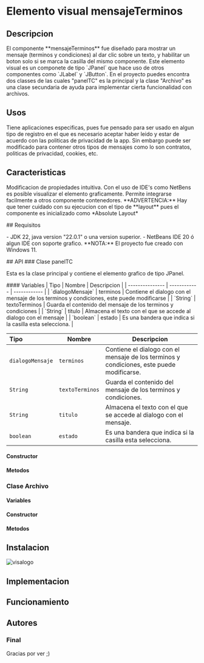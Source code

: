 # Elemento visual mensajeTerminos
## Descripcion
<p>
El componente **mensajeTerminos** fue diseñado para mostrar un mensaje (terminos y condiciones) al dar clic sobre un texto, y habilitar un boton solo si se marca la casilla del mismo componente.
Este elemento visual es un componete de tipo `JPanel` que hace uso de otros componentes como `JLabel` y `JButton`.
En el proyecto puedes encontra dos classes de las cuales "panelTC" es la principal y la clase "Archivo" es una clase secundaria de ayuda para implementar cierta funcionalidad con archivos.
</p>

## Usos
<P>
Tiene aplicaciones especificas, pues fue pensado para ser usado en algun tipo de registro en el que es necesario aceptar haber leido y estar de acuerdo con las politicas de privacidad de la app. Sin embargo puede ser modificado para contener otros tipos de mensajes como lo son contratos, politicas de privacidad, cookies, etc.
</P>

## Caracteristicas
<P>
Modificacion de propiedades intuitiva.
Con el uso de IDE's como NetBens es posible visualizar el elemento graficamente.
Permite integrarse facilmente a otros componente contenedores.
**ADVERTENCIA:** Hay que tener cuidado con su ejecucion con el tipo de **layout** pues el componente es inicializado como *Absolute Layout*
</P>
## Requisitos
<p>
- JDK 22, java version "22.0.1" o una version superior.
- NetBeans IDE 20 ó algun IDE con soporte grafico.
**NOTA:** El proyecto fue creado con Windows 11.
</p>
## API 
### Clase panelTC
<p>
Esta es la clase principal y contiene el elemento grafico de tipo JPanel.
</p>
#### Variables
|  Tipo | Nombre  | Descripcion  |
| --------------- | ------------ | ------------ |
| `dialogoMensaje`  | terminos  | Contiene el dialogo con el mensaje de los terminos y condiciones, este puede modificarse  |
| `String`  | textoTerminos  | Guarda el contenido del mensaje de los terminos y condiciones  |
| `String`  |  titulo |  Almacena el texto con el que se accede al dialogo con el mensaje |
| `boolean`  |  estado | Es una bandera que indica si la casilla esta selecciona.  |

| Tipo  | Nombre  | Descripcion  |
| :------------ |---------------| -----|
| `dialogoMensaje`      | `terminos` | Contiene el dialogo con el mensaje de los terminos y condiciones, este puede modificarse. |
| `String`     |  `textoTerminos`        |  Guarda el contenido del mensaje de los terminos y condiciones. |
| `String` | `titulo`        |     Almacena el texto con el que se accede al dialogo con el mensaje. |
|  `boolean`  | `estado`        |    Es una bandera que indica si la casilla esta selecciona.  |
#### Constructor

#### Metodos

### Clase Archivo
#### Variables

#### Constructor

#### Metodos

## Instalacion
![visalogo](https://github.com/WilverAFS/mensajeTerminos/assets/168376977/b966dba8-a770-4ed9-92ba-37e0559426b3)
## Implementacion

## Funcionamiento

## Autores

### Final
Gracias por ver ;)

